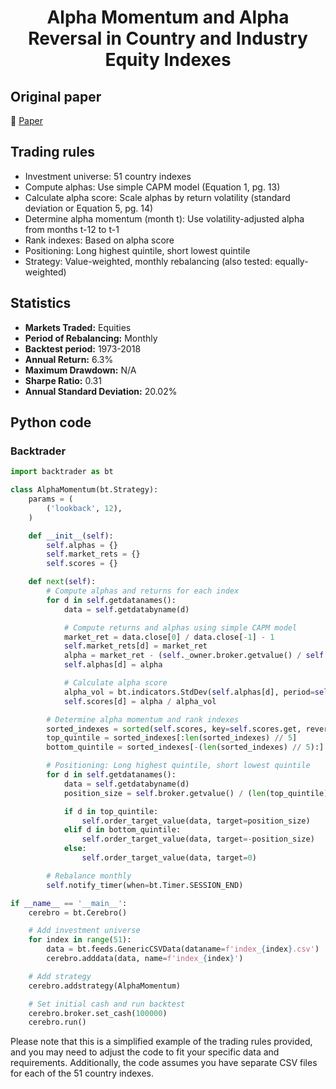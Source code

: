 <div align="center">
  <h1>Alpha Momentum and Alpha Reversal in Country and Industry Equity Indexes</h1>
</div>

## Original paper

📕 [Paper](https://papers.ssrn.com/sol3/papers.cfm?abstract_id=3235350)

## Trading rules

- Investment universe: 51 country indexes
- Compute alphas: Use simple CAPM model (Equation 1, pg. 13)
- Calculate alpha score: Scale alphas by return volatility (standard deviation or Equation 5, pg. 14)
- Determine alpha momentum (month t): Use volatility-adjusted alpha from months t-12 to t-1
- Rank indexes: Based on alpha score
- Positioning: Long highest quintile, short lowest quintile
- Strategy: Value-weighted, monthly rebalancing (also tested: equally-weighted)

## Statistics

- **Markets Traded:** Equities
- **Period of Rebalancing:** Monthly
- **Backtest period:** 1973-2018
- **Annual Return:** 6.3%
- **Maximum Drawdown:** N/A
- **Sharpe Ratio:** 0.31
- **Annual Standard Deviation:** 20.02%

## Python code

### Backtrader

```python
import backtrader as bt

class AlphaMomentum(bt.Strategy):
    params = (
        ('lookback', 12),
    )

    def __init__(self):
        self.alphas = {}
        self.market_rets = {}
        self.scores = {}

    def next(self):
        # Compute alphas and returns for each index
        for d in self.getdatanames():
            data = self.getdatabyname(d)

            # Compute returns and alphas using simple CAPM model
            market_ret = data.close[0] / data.close[-1] - 1
            self.market_rets[d] = market_ret
            alpha = market_ret - (self._owner.broker.getvalue() / self._owner.broker.startingcash - 1)
            self.alphas[d] = alpha

            # Calculate alpha score
            alpha_vol = bt.indicators.StdDev(self.alphas[d], period=self.params.lookback)
            self.scores[d] = alpha / alpha_vol

        # Determine alpha momentum and rank indexes
        sorted_indexes = sorted(self.scores, key=self.scores.get, reverse=True)
        top_quintile = sorted_indexes[:len(sorted_indexes) // 5]
        bottom_quintile = sorted_indexes[-(len(sorted_indexes) // 5):]

        # Positioning: Long highest quintile, short lowest quintile
        for d in self.getdatanames():
            data = self.getdatabyname(d)
            position_size = self.broker.getvalue() / (len(top_quintile) + len(bottom_quintile))

            if d in top_quintile:
                self.order_target_value(data, target=position_size)
            elif d in bottom_quintile:
                self.order_target_value(data, target=-position_size)
            else:
                self.order_target_value(data, target=0)

        # Rebalance monthly
        self.notify_timer(when=bt.Timer.SESSION_END)

if __name__ == '__main__':
    cerebro = bt.Cerebro()

    # Add investment universe
    for index in range(51):
        data = bt.feeds.GenericCSVData(dataname=f'index_{index}.csv')
        cerebro.adddata(data, name=f'index_{index}')

    # Add strategy
    cerebro.addstrategy(AlphaMomentum)

    # Set initial cash and run backtest
    cerebro.broker.set_cash(100000)
    cerebro.run()
```

Please note that this is a simplified example of the trading rules provided, and you may need to adjust the code to fit your specific data and requirements. Additionally, the code assumes you have separate CSV files for each of the 51 country indexes.